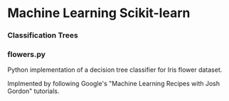 # Machine Learning Scikit-learn

### Classification Trees


### flowers.py
Python implementation of a decision tree classifier for Iris flower dataset.

Implmented by following Google's "Machine Learning Recipes with Josh Gordon" tutorials.
